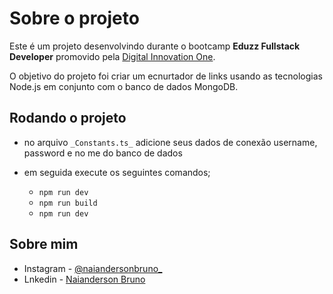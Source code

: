 # Sobre o projeto

Este é um projeto desenvolvindo durante o bootcamp **Eduzz Fullstack Developer** promovido pela [Digital Innovation One](https://web.dio.me/).

O objetivo do projeto foi criar um ecnurtador de links usando as tecnologias Node.js em conjunto com o banco de dados MongoDB.

## Rodando o projeto

- no arquivo ``_Constants.ts_`` adicione seus dados de conexão username, password e no me do banco de dados

- em seguida execute os seguintes comandos;
    - ``npm run dev``
    - ``npm run build``
    - ``npm run dev``

## Sobre mim

- Instagram - [@naiandersonbruno_](https://www.instagram.com/naiandersonbruno_/)
- Lnkedin - [Naianderson Bruno](www.linkedin.com/in/naianderson-bruno-franca)
